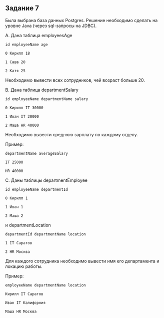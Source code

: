 Задание 7
---
Была выбрана база данных Postgres. Решение необходимо сделать на уровне Java (через sql-запросы на JDBC).

A. Дана таблица employeesAge

    id employeeName age

    0 Кирилл 18

    1 Саша 20

    2 Катя 25


Необходимо вывести всех сотрудников, чей возраст больше 20.


B. Дана таблица departmentSalary

    id employeeName departmentName salary

    0 Кирилл IT 30000

    1 Иван IT 20000

    2 Маша HR 40000


Необходимо вывести среднюю зарплату по каждому отделу.

Пример:

    departmentName averageSalary

    IT 25000

    HR 40000


C. Даны таблицы departmentEmployee

    id employeeName departmentId

    0 Кирилл 1

    1 Иван 1

    2 Маша 2


и departmentLocation

    departmentId departmentName location

    1 IT Саратов

    2 HR Москва


Для каждого сотрудника необходимо вывести имя его департамента и локацию работы.

Пример:

    employeeName departmentName location
    
    Кирилл IT Саратов
    
    Иван IT Калифорния
    
    Маша HR Москва
